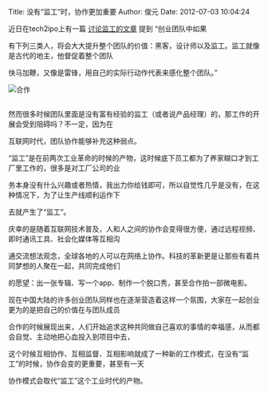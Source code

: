 Title: 没有“监工”时，协作更加重要
Author: 俊元
Date: 2012-07-03 10:04:24

近日在tech2ipo上有一篇 [讨论监工的文章](http://tech2ipo.com/54443 "讨论监工的文章") 提到 “创业团队中如果

有下列三类人，将会大大提升整个团队的价值：黑客，设计师以及监工。监工就像是古代的地主，他督促着整个团队

快马加鞭，又像是雷锋，用自己的实际行动作代表来感化整个团队。”

<img title="合作" src="http://graphics8.nytimes.com/images/2012/04/14/business/Instagramjp1/Instagramjp1-popup.jpg"/>

## 

然而很多时候团队里面是没有富有经验的监工（或者说产品经理）的，那工作的开展会受到阻碍吗？不一定，因为在

互联网时代，团队协作能够补充这种弱点。

“监工”是在前两次工业革命的时候的产物，这时候底下员工都为了养家糊口才到工厂里工作的，很多是对工厂公司的业

务本身没有什么兴趣或者热情，我出力你给钱即可，所以自觉性几乎是没有，在这种情况下，为了让生产线顺利运作下

去就产生了“监工”。

庆幸的是随着互联网技术普及，人和人之间的协作会变得很方便，通过远程视频、即时通讯工具、社会化媒体等互相沟

通交流想法观念，全球各地的人可以在网络上协作。科技的革新更是让那些有着共同梦想的人聚在一起，共同完成他们

的愿望：出一张专辑、写一个app、制作一个脱口秀，甚至合作拍一部微电影。

现在中国大陆的许多创业团队同样也在逐渐营造着这样一个氛围，大家在一起创业更为的是把自己的价值在与团队成员

合作的时候展现出来，人们开始追求这种共同做自己喜欢的事情的幸福感，从而都会自觉、主动地把心血投入到项目中去，

这个时候互相协作、互相监督、互相影响就成了一种新的工作模式，在没有“监工”的时候，协作会变的更重要，甚至有一天

协作模式会取代“监工”这个工业时代的产物。
